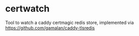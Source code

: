 # certwatch

Tool to watch a caddy certmagic redis store, implemented via https://github.com/gamalan/caddy-tlsredis
